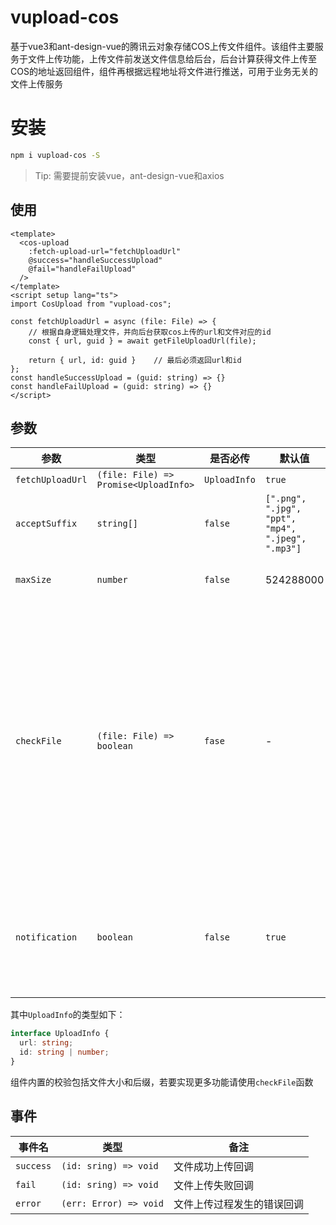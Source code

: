 # vupload-cos

基于vue3和ant-design-vue的腾讯云对象存储COS上传文件组件。该组件主要服务于文件上传功能，上传文件前发送文件信息给后台，后台计算获得文件上传至COS的地址返回组件，组件再根据远程地址将文件进行推送，可用于业务无关的文件上传服务

# 安装

```bash
npm i vupload-cos -S
```

> Tip: 需要提前安装vue，ant-design-vue和axios

## 使用

```vue
<template>
  <cos-upload 
    :fetch-upload-url="fetchUploadUrl" 
    @success="handleSuccessUpload"
    @fail="handleFailUpload"
  />
</template>
<script setup lang="ts">
import CosUpload from "vupload-cos";

const fetchUploadUrl = async (file: File) => {
    // 根据自身逻辑处理文件，并向后台获取cos上传的url和文件对应的id
    const { url, guid } = await getFileUploadUrl(file);

    return { url, id: guid }    // 最后必须返回url和id
};
const handleSuccessUpload = (guid: string) => {}
const handleFailUpload = (guid: string) => {}
</script>
```

## 参数

|  参数   | 类型  |  是否必传 | 默认值 | 备注 |
|  ----  | ----  | ----  | ----  | ----  |
| `fetchUploadUrl`  | `(file: File) => Promise<UploadInfo>` |  `UploadInfo` | `true` | - | 与后台交互获取多文件上传COS的地址和文件id，为自身的业务逻辑 |
| `acceptSuffix`  | `string[]` | `false` | `[".png", ".jpg", "ppt", "mp4", ".jpeg", ".mp3"]` | 允许的后缀 |
| `maxSize` | `number` | `false` | 524288000 | 文件最大字节数 |
| `checkFile` | `(file: File) =>  boolean` | `fase` | - | 若不传该参数，则仅对文件做大小和后缀校验；返回值`true`为通过校验，`false`为不通过校验，不会进行文件上传 |
| `notification` | `boolean` | `false` | `true` | 内置文件校验不通过时是否通过`message`进行通知` |

其中`UploadInfo`的类型如下：

```typescript
interface UploadInfo {
  url: string;
  id: string | number;
}
```
组件内置的校验包括文件大小和后缀，若要实现更多功能请使用`checkFile`函数

## 事件
|  事件名   | 类型  |  备注
|  ----  | ----  | ----  |
| `success`  | `(id: sring) => void` | 文件成功上传回调 |
| `fail`  | `(id: sring) => void` | 文件上传失败回调 |
| `error`  | `(err: Error) => void` | 文件上传过程发生的错误回调 |